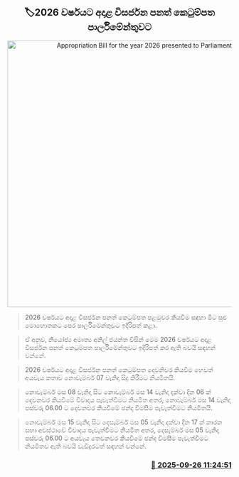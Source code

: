 <p align='center'><b><h2 align='center' title='Appropriation Bill for the year 2026 presented to Parliament'>🏷2026 වර්ෂයට අදාළ විසර්ජන පනත් කෙටුම්පත පාර්ලිමේන්තුවට</h2></b></p>
<p align='center'><img src='https://helakuru.sgp1.cdn.digitaloceanspaces.com/esana/images/lib/2026-budget-n.jpg' width='600' alt='Appropriation Bill for the year 2026 presented to Parliament'></p>

> 2026 වර්ෂයට අදාළ විසර්ජන පනත් කෙටුම්පත පළමුවර කියවීම සඳහා මීට සුළු මොහොතකට පෙර පාර්ලිමේන්තුවට ඉදිරිපත් කළා.

> ඒ අනුව, නියෝජ්‍ය අමාත්‍ය අනිල් ජයන්ත විසින් මෙම 2026 වර්ෂයට අදාළ විසර්ජන පනත් කෙටුම්පත පාර්ලිමේන්තුවට ඉදිරිපත් කර ඇති බවයි සඳහන් වන්නේ.

> 2026 වර්ෂයට අදාළ විසර්ජන පනත් කෙටුම්පත දෙවනිවර කියවීම හෙවත් අයවැය කතාව නොවැම්බර් 07 වැනිදා සිදු කිරීමට නියමිතයි.

> නොවැම්බර් මස 08 වැනිදා සිට නොවැම්බර් මස 14 වැනිදා දක්වා දින 06 ක් දෙවනවර කියවීමේ විවාදය පැවැත්වීමට නියමිත අතර, නොවැම්බර් මස 14 වැනිදා පස්වරු 06.00 ට දෙවනවර කියවීමේ ඡන්ද විමසීම පැවැත්වීමට නියමිතයි.

> නොවැම්බර් මස 15 වැනිදා සිට දෙසැම්බර් මස 05 වැනිදා දක්වා දින 17 ක් කාරක සභා අවස්ථාවේ විවාදය පැවැත්වීමට නියමිත අතර, දෙසැම්බර් මස 05 වැනිදා පස්වරු 06.00 ට අයවැය තෙවනවර කියවීමේ ඡන්ද විමසීම පැවැත්වීමට නියමිතව ඇති බවයි වැඩිදුරටත් සඳහන් වන්නේ.



<h3 align='right'><a href='https://www.helakuru.lk/esana/p/113995/'>📅 2025-09-26 11:24:51</a></h3>
